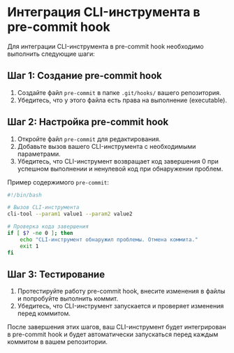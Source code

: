 # Интеграция CLI-инструмента в pre-commit hook

Для интеграции CLI-инструмента в pre-commit hook необходимо выполнить следующие шаги:

## Шаг 1: Создание pre-commit hook
1. Создайте файл `pre-commit` в папке `.git/hooks/` вашего репозитория.
2. Убедитесь, что у этого файла есть права на выполнение (executable).

## Шаг 2: Настройка pre-commit hook
1. Откройте файл `pre-commit` для редактирования.
2. Добавьте вызов вашего CLI-инструмента с необходимыми параметрами.
3. Убедитесь, что CLI-инструмент возвращает код завершения 0 при успешном выполнении и ненулевой код при обнаружении проблем.

Пример содержимого `pre-commit`:
```bash
#!/bin/bash

# Вызов CLI-инструмента
cli-tool --param1 value1 --param2 value2

# Проверка кода завершения
if [ $? -ne 0 ]; then
    echo "CLI-инструмент обнаружил проблемы. Отмена коммита."
    exit 1
fi
```

## Шаг 3: Тестирование
1. Протестируйте работу pre-commit hook, внесите изменения в файлы и попробуйте выполнить коммит.
2. Убедитесь, что CLI-инструмент запускается и проверяет изменения перед коммитом.

После завершения этих шагов, ваш CLI-инструмент будет интегрирован в pre-commit hook и будет автоматически запускаться перед каждым коммитом в вашем репозитории.